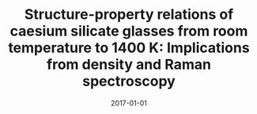 ---
title: "Structure-property relations of caesium silicate glasses from room temperature to 1400 K: Implications from density and Raman spectroscopy"
collection: publications
permalink: /publication/2017-01-01-Structure-property-relations-of-caesium-silicate-glasses-from-room-temperature-to-1400-K-Implications-from-density-and-Raman-spectroscopy
date: 2017-01-01
venue: 'Chemical Geology'
paperurl: 'http://dx.doi.org/10.1016/j.chemgeo.2016.11.028'
citation: ' C. O&apos;Shaughnessy,  G.S. Henderson,  H.W. Nesbitt,  G.M. Bancroft,  D.R. Neuville, &quot;Structure-property relations of caesium silicate glasses from room temperature to 1400 K: Implications from density and Raman spectroscopy.&quot; Chemical Geology, 2017.'
---